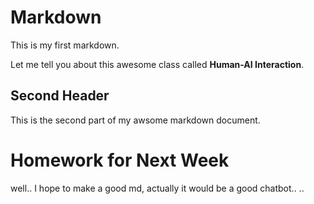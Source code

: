 # Markdown

This is my first markdown.

Let me tell you about this awesome class called **Human-AI Interaction**.

## Second Header

This is the second part of my awsome markdown document.

# Homework for Next Week

well.. I hope to make a good md, actually it would be a good chatbot.. ..
